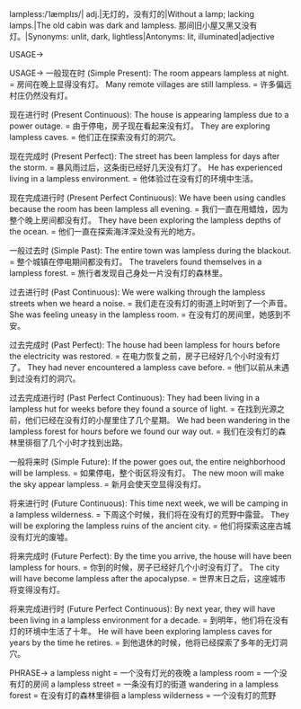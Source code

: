 lampless:/ˈlæmplɪs/| adj.|无灯的，没有灯的|Without a lamp; lacking lamps.|The old cabin was dark and lampless.  那间旧小屋又黑又没有灯。|Synonyms: unlit, dark, lightless|Antonyms: lit, illuminated|adjective

USAGE->

USAGE->
一般现在时 (Simple Present):
The room appears lampless at night. =  房间在晚上显得没有灯。
Many remote villages are still lampless. = 许多偏远村庄仍然没有灯。


现在进行时 (Present Continuous):
The house is appearing lampless due to a power outage. = 由于停电，房子现在看起来没有灯。
They are exploring lampless caves. = 他们正在探索没有灯的洞穴。


现在完成时 (Present Perfect):
The street has been lampless for days after the storm. =  暴风雨过后，这条街已经好几天没有灯了。
He has experienced living in a lampless environment. = 他体验过在没有灯的环境中生活。


现在完成进行时 (Present Perfect Continuous):
We have been using candles because the room has been lampless all evening. =  我们一直在用蜡烛，因为整个晚上房间都没有灯。
They have been exploring the lampless depths of the ocean. = 他们一直在探索海洋深处没有光的地方。


一般过去时 (Simple Past):
The entire town was lampless during the blackout. =  整个城镇在停电期间都没有灯。
The travelers found themselves in a lampless forest. = 旅行者发现自己身处一片没有灯的森林里。


过去进行时 (Past Continuous):
We were walking through the lampless streets when we heard a noise. = 我们走在没有灯的街道上时听到了一个声音。
She was feeling uneasy in the lampless room. = 在没有灯的房间里，她感到不安。


过去完成时 (Past Perfect):
The house had been lampless for hours before the electricity was restored. =  在电力恢复之前，房子已经好几个小时没有灯了。
They had never encountered a lampless cave before. =  他们以前从未遇到过没有灯的洞穴。


过去完成进行时 (Past Perfect Continuous):
They had been living in a lampless hut for weeks before they found a source of light. =  在找到光源之前，他们已经在没有灯的小屋里住了几个星期。
We had been wandering in the lampless forest for hours before we found our way out. =  我们在没有灯的森林里徘徊了几个小时才找到出路。


一般将来时 (Simple Future):
If the power goes out, the entire neighborhood will be lampless. = 如果停电，整个街区将没有灯。
The new moon will make the sky appear lampless. = 新月会使天空显得没有灯。


将来进行时 (Future Continuous):
This time next week, we will be camping in a lampless wilderness. =  下周这个时候，我们将在没有灯的荒野中露营。
They will be exploring the lampless ruins of the ancient city. = 他们将探索这座古城没有灯光的废墟。


将来完成时 (Future Perfect):
By the time you arrive, the house will have been lampless for hours. = 你到的时候，房子已经好几个小时没有灯了。
The city will have become lampless after the apocalypse. =  世界末日之后，这座城市将变得没有灯。


将来完成进行时 (Future Perfect Continuous):
By next year, they will have been living in a lampless environment for a decade. = 到明年，他们将在没有灯的环境中生活了十年。
He will have been exploring lampless caves for years by the time he retires. = 到他退休的时候，他将已经探索了多年的无灯洞穴。



PHRASE->
a lampless night =  一个没有灯光的夜晚
a lampless room =  一个没有灯的房间
a lampless street = 一条没有灯的街道
wandering in a lampless forest = 在没有灯的森林里徘徊
a lampless wilderness = 一个没有灯的荒野

